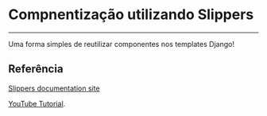 # Compnentização utilizando Slippers
---

Uma forma simples de reutilizar componentes nos templates Django!

## Referência

[Slippers documentation site](https://mitchel.me/slippers/)

[YouTube Tutorial](https://www.youtube.com/watch?v=oC1K8IKK3Vo).